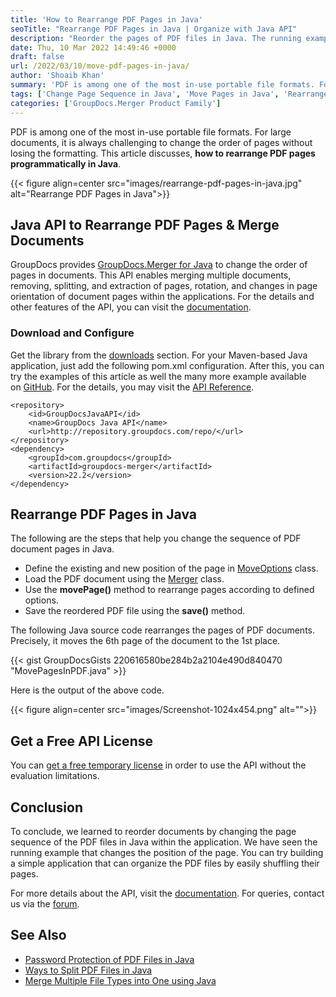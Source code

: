 ```yaml
---
title: 'How to Rearrange PDF Pages in Java'
seoTitle: "Rearrange PDF Pages in Java | Organize with Java API"
description: "Reorder the pages of PDF files in Java. The running example shows how to correct the sequence of unordered PDF pages within the Java application."
date: Thu, 10 Mar 2022 14:49:46 +0000
draft: false
url: /2022/03/10/move-pdf-pages-in-java/
author: 'Shoaib Khan'
summary: 'PDF is among one of the most in-use portable file formats. For large documents, it is always challenging to change the order of pages with losing the formatting. This article discusses, **how to rearrange PDF pages programmatically in Java**.'
tags: ['Change Page Sequence in Java', 'Move Pages in Java', 'Rearrange Document', 'Rearrange Document Pages in Java', 'Rearrange PDF Pages', 'Rearrange PDF Pages in Java']
categories: ['GroupDocs.Merger Product Family']
---
```


PDF is among one of the most in-use portable file formats. For large documents, it is always challenging to change the order of pages without losing the formatting. This article discusses, **how to rearrange PDF pages programmatically in Java**.

{{< figure align=center src="images/rearrange-pdf-pages-in-java.jpg" alt="Rearrange PDF Pages in Java">}}

## Java API to Rearrange PDF Pages & Merge Documents

GroupDocs provides [GroupDocs.Merger for Java](https://products.groupdocs.com/merger/java/) to change the order of pages in documents. This API enables merging multiple documents, removing, splitting, and extraction of pages, rotation, and changes in page orientation of document pages within the applications. For the details and other features of the API, you can visit the [documentation](https://docs.groupdocs.com/merger/java/).

### Download and Configure

Get the library from the [downloads](https://downloads.groupdocs.com/merger/) section. For your Maven-based Java application, just add the following pom.xml configuration. After this, you can try the examples of this article as well the many more example available on [GitHub](https://github.com/groupdocs-merger). For the details, you may visit the [API Reference](https://apireference.groupdocs.com/merger/java).

```
<repository>
    <id>GroupDocsJavaAPI</id>
    <name>GroupDocs Java API</name>
    <url>http://repository.groupdocs.com/repo/</url>
</repository>
<dependency>
    <groupId>com.groupdocs</groupId>
    <artifactId>groupdocs-merger</artifactId>
    <version>22.2</version> 
</dependency>
```

## Rearrange PDF Pages in Java

The following are the steps that help you change the sequence of PDF document pages in Java.

*   Define the existing and new position of the page in [MoveOptions](https://apireference.groupdocs.com/merger/java/com.groupdocs.merger.domain.options/MoveOptions) class.
*   Load the PDF document using the [Merger](https://apireference.groupdocs.com/merger/java/com.groupdocs.merger/Merger) class.
*   Use the **movePage()** method to rearrange pages according to defined options.
*   Save the reordered PDF file using the **save()** method.

The following Java source code rearranges the pages of PDF documents. Precisely, it moves the 6th page of the document to the 1st place.

{{< gist GroupDocsGists 220616580be284b2a2104e490d840470 "MovePagesInPDF.java" >}}

Here is the output of the above code.



{{< figure align=center src="images/Screenshot-1024x454.png" alt="">}}


## Get a Free API License

You can [get a free temporary license](https://purchase.groupdocs.com/temporary-license) in order to use the API without the evaluation limitations.

## Conclusion

To conclude, we learned to reorder documents by changing the page sequence of the PDF files in Java within the application. We have seen the running example that changes the position of the page. You can try building a simple application that can organize the PDF files by easily shuffling their pages.

For more details about the API, visit the [documentation](https://docs.groupdocs.com/merger/). For queries, contact us via the [forum](https://forum.groupdocs.com/).

## See Also

*   [Password Protection of PDF Files in Java](https://blog.groupdocs.com/2021/12/07/password-protect-pdf-files-in-java/)
*   [Ways to Split PDF Files in Java](https://blog.groupdocs.com/2021/10/19/split-pdf-files-in-java/)
*   [Merge Multiple File Types into One using Java](https://blog.groupdocs.com/2021/06/13/merge-multiple-file-types-using-java/)




